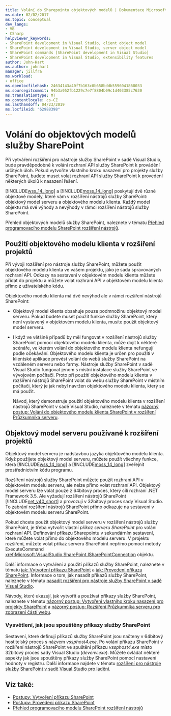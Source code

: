 ```yaml
---
title: Volání do Sharepointu objektových modelů | Dokumentace Microsoftu
ms.date: 02/02/2017
ms.topic: conceptual
dev_langs:
- VB
- CSharp
helpviewer_keywords:
- SharePoint development in Visual Studio, client object model
- SharePoint development in Visual Studio, server object model
- SharePoint commands [SharePoint development in Visual Studio]
- SharePoint development in Visual Studio, extensibility features
author: John-Hart
ms.author: johnhart
manager: jillfra
ms.workload:
- office
ms.openlocfilehash: 24634143a40f7b163c0b658bddb5596041868033
ms.sourcegitcommit: 94b3a052fb1229c7e7f8804b09c1d403385c7630
ms.translationtype: MT
ms.contentlocale: cs-CZ
ms.lasthandoff: 04/23/2019
ms.locfileid: "62988398"
---
```

# <a name="call-into-the-sharepoint-object-models"></a>Volání do objektových modelů služby SharePoint
  Při vytváření rozšíření pro nástroje služby SharePoint v sadě Visual Studio, bude pravděpodobně k volání rozhraní API služby SharePoint k provádění určitých úloh. Pokud vytvoříte vlastního kroku nasazení pro projekty služby SharePoint, budete muset volat rozhraní API služby SharePoint k provedení některých úkolů k nasazení řešení.

 [!INCLUDE[wss_14_long](../sharepoint/includes/wss-14-long-md.md)] a [!INCLUDE[moss_14_long](../sharepoint/includes/moss-14-long-md.md)] poskytují dvě různé objektové modely, které vám v rozšíření nástrojů služby SharePoint: objektový model serveru a objektového modelu klienta. Každý model objektu má své výhody a nevýhody v rámci rozšíření nástrojů služby SharePoint.

 Přehled objektových modelů služby SharePoint, naleznete v tématu [Přehled programovacího modelu SharePoint rozšíření nástrojů](../sharepoint/overview-of-the-programming-model-of-sharepoint-tools-extensions.md).

## <a name="use-the-client-object-model-in-extension-projects"></a>Použití objektového modelu klienta v rozšíření projektů
 Při vývoji rozšíření pro nástroje služby SharePoint, můžete použít objektového modelu klienta ve vašem projektu, jako je sada spravovaných rozhraní API. Odkazy na sestavení v objektovém modelu klienta můžete přidat do projektu a můžete volat rozhraní API v objektovém modelu klienta přímo z uživatelského kódu.

 Objektového modelu klienta má dvě nevýhod ale v rámci rozšíření nástrojů SharePoint:

- Objektový model klienta obsahuje pouze podmnožinu objektový model serveru. Pokud budete muset použít funkce služby SharePoint, který není vystavený v objektovém modelu klienta, musíte použít objektový model serveru.

- I když ve většině případů by měl fungovat v rozšíření nástrojů služby SharePoint pomocí objektového modelu klienta, může dojít k některé scénáře, ve kterém volání do objektového modelu klienta nefungují podle očekávání. Objektového modelu klienta je určen pro použití v klientské aplikace provést volání do webů služby SharePoint na vzdáleném serveru nebo farmy. Nástroje služby SharePoint v sadě Visual Studio fungovat jenom s místní instalace služby SharePoint ve vývojovém počítači. Proto při použití objektového modelu klienta v rozšíření nástrojů SharePoint volat do webu služby SharePoint v místním počítači, který je jak nebyl navržen objektového modelu klienta, který se má použít.

  Návod, který demonstruje použití objektového modelu klienta v rozšíření nástrojů SharePoint v sadě Visual Studio, naleznete v tématu [názorný postup: Volání do objektového modelu klienta SharePoint v rozšíření Průzkumníka serveru](../sharepoint/walkthrough-calling-into-the-sharepoint-client-object-model-in-a-server-explorer-extension.md).

## <a name="use-the-server-object-model-in-extension-projects"></a>Objektový model serveru používané k rozšíření projektů
 Objektový model serveru je nadstavbou jazyka objektového modelu klienta. Když použijete objektový model serveru, můžete použít všechny funkce, která [!INCLUDE[wss_14_long](../sharepoint/includes/wss-14-long-md.md)] a [!INCLUDE[moss_14_long](../sharepoint/includes/moss-14-long-md.md)] zveřejnit prostřednictvím kódu programu.

 Rozšíření nástrojů služby SharePoint můžete použít rozhraní API v objektovém modelu serveru, ale nelze přímo volat rozhraní API. Objektový model serveru lze volat pouze z 64bitový proces, který cílí rozhraní .NET Framework 3.5. Ale vyžadují rozšíření nástrojů SharePoint [!INCLUDE[net_v40_short](../sharepoint/includes/net-v40-short-md.md)] a provozují v 32bitový proces sady Visual Studio. To zabrání rozšíření nástrojů SharePoint přímo odkazuje na sestavení v objektovém modelu serveru SharePoint.

 Pokud chcete použít objektový model serveru v rozšíření nástrojů služby SharePoint, je třeba vytvořit vlastní *příkaz serveru SharePoint* pro volání rozhraní API. Definování příkazu Sharepointu v sekundárním sestavení, které můžete volat přímo do objektového modelu serveru. V projektu rozšíření, můžete volat příkaz serveru SharePoint nepřímo pomocí metody ExecuteCommand <xref:Microsoft.VisualStudio.SharePoint.ISharePointConnection> objektu.

 Další informace o vytváření a použití příkazů služby SharePoint, naleznete v tématu [jak: Vytvoření příkazu SharePoint](../sharepoint/how-to-create-a-sharepoint-command.md) a [jak: Provedení příkazu SharePoint](../sharepoint/how-to-execute-a-sharepoint-command.md). Informace o tom, jak nasadit příkazů služby SharePoint, naleznete v tématu [nasadit rozšíření pro nástroje služby SharePoint v sadě Visual Studio](../sharepoint/deploying-extensions-for-the-sharepoint-tools-in-visual-studio.md).

 Návody, které ukazují, jak vytvořit a používat příkazy služby SharePoint, naleznete v tématu [názorný postup: Vytvoření vlastního kroku nasazení pro projekty SharePoint](../sharepoint/walkthrough-creating-a-custom-deployment-step-for-sharepoint-projects.md) a [názorný postup: Rozšíření Průzkumníka serveru pro zobrazení částí webu](../sharepoint/walkthrough-extending-server-explorer-to-display-web-parts.md).

### <a name="understand-how-sharepoint-commands-are-executed"></a>Vysvětlení, jak jsou spouštěny příkazy služby SharePoint
 Sestavení, které definují příkazů služby SharePoint jsou načteny v 64bitový hostitelský proces s názvem *vssphost4.exe*. Po volání příkazu SharePoint v rozšíření nástrojů SharePoint ve spuštění příkazu *vssphost4.exe* místo 32bitový proces sady Visual Studio (*devenv.exe*). Můžete ovládat některé aspekty jak jsou spouštěny příkazy služby SharePoint pomocí nastavení hodnoty v registru. Další informace najdete v tématu [rozšíření pro nástroje služby SharePoint v sadě Visual Studio pro ladění](../sharepoint/debugging-extensions-for-the-sharepoint-tools-in-visual-studio.md).

## <a name="see-also"></a>Viz také:
- [Postupy: Vytvoření příkazu SharePoint](../sharepoint/how-to-create-a-sharepoint-command.md)
- [Postupy: Provedení příkazu SharePoint](../sharepoint/how-to-execute-a-sharepoint-command.md)
- [Přehled programovacího modelu SharePoint rozšíření nástrojů](../sharepoint/overview-of-the-programming-model-of-sharepoint-tools-extensions.md)
